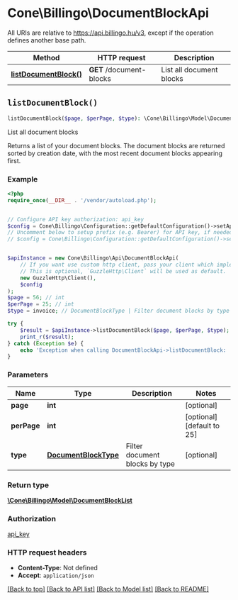 # Cone\Billingo\DocumentBlockApi

All URIs are relative to https://api.billingo.hu/v3, except if the operation defines another base path.

| Method | HTTP request | Description |
| ------------- | ------------- | ------------- |
| [**listDocumentBlock()**](DocumentBlockApi.md#listDocumentBlock) | **GET** /document-blocks | List all document blocks |


## `listDocumentBlock()`

```php
listDocumentBlock($page, $perPage, $type): \Cone\Billingo\Model\DocumentBlockList
```

List all document blocks

Returns a list of your document blocks. The document blocks are returned sorted by creation date, with the most recent document blocks appearing first.

### Example

```php
<?php
require_once(__DIR__ . '/vendor/autoload.php');


// Configure API key authorization: api_key
$config = Cone\Billingo\Configuration::getDefaultConfiguration()->setApiKey('X-API-KEY', 'YOUR_API_KEY');
// Uncomment below to setup prefix (e.g. Bearer) for API key, if needed
// $config = Cone\Billingo\Configuration::getDefaultConfiguration()->setApiKeyPrefix('X-API-KEY', 'Bearer');


$apiInstance = new Cone\Billingo\Api\DocumentBlockApi(
    // If you want use custom http client, pass your client which implements `GuzzleHttp\ClientInterface`.
    // This is optional, `GuzzleHttp\Client` will be used as default.
    new GuzzleHttp\Client(),
    $config
);
$page = 56; // int
$perPage = 25; // int
$type = invoice; // DocumentBlockType | Filter document blocks by type

try {
    $result = $apiInstance->listDocumentBlock($page, $perPage, $type);
    print_r($result);
} catch (Exception $e) {
    echo 'Exception when calling DocumentBlockApi->listDocumentBlock: ', $e->getMessage(), PHP_EOL;
}
```

### Parameters

| Name | Type | Description  | Notes |
| ------------- | ------------- | ------------- | ------------- |
| **page** | **int**|  | [optional] |
| **perPage** | **int**|  | [optional] [default to 25] |
| **type** | [**DocumentBlockType**](../Model/.md)| Filter document blocks by type | [optional] |

### Return type

[**\Cone\Billingo\Model\DocumentBlockList**](../Model/DocumentBlockList.md)

### Authorization

[api_key](../../README.md#api_key)

### HTTP request headers

- **Content-Type**: Not defined
- **Accept**: `application/json`

[[Back to top]](#) [[Back to API list]](../../README.md#endpoints)
[[Back to Model list]](../../README.md#models)
[[Back to README]](../../README.md)
